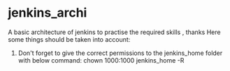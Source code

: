 # jenkins_archi
A basic architecture of jenkins to practise the required skills , thanks 
Here some things should be taken into account: 
  1. Don't forget to give the correct permissions to the jenkins_home folder with below command:
     chown 1000:1000 jenkins_home -R
